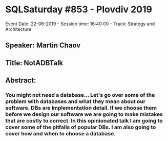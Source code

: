 # SQLSaturday #853 - Plovdiv 2019
Event Date: 22-06-2019 - Session time: 16:40:00 - Track: Strategy and Architecture
## Speaker: Martin Chaov
## Title: NotADBTalk
## Abstract:
### You might not need a database... Let's go over some of the problem with databases and what they mean about our software. DBs are implementation detail. If we choose them before we design our software we are going to make mistakes that are costly to correct. In this opinionated talk I am going to cover some of the pitfalls of popular DBs. I am also going to cover how and when to choose a database.
